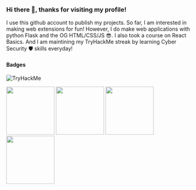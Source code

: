 ### Hi there 👋, thanks for visiting my profile!  

I use this github account to publish my projects. So far, I am interested in making web extensions for fun! However, I do make web applications with python Flask and the OG HTML/CSS/JS 😎. I also took a course on React Basics. And I am maintining my TryHackMe streak by learning Cyber Security 🛡️ skills everyday!

#### Badges
![TryHackMe](https://tryhackme-badges.s3.amazonaws.com/veenoise.png)

<img src="https://images.credly.com/size/340x340/images/80845928-d1f8-4549-ae9d-27676fba897e/image.png" height="128"></img>
<img src="https://images.credly.com/size/340x340/images/2784d0d8-327c-406f-971e-9f0e15097003/image.png" height="128"></img>
<img src="https://images.credly.com/size/340x340/images/5bdd6a39-3e03-4444-9510-ecff80c9ce79/image.png" height="128"></img>
<img src="https://images.credly.com/size/340x340/images/d41de2b7-cbc2-47ec-bcf1-ebecbe83872f/GCC_badge_DA_1000x1000.png" height="128"></img>

<!--
**veenoise/veenoise** is a ✨ _special_ ✨ repository because its `README.md` (this file) appears on your GitHub profile.
Here are some ideas to get you started:

- 🔭 I’m currently working on ...
- 🌱 I’m currently learning ...
- 👯 I’m looking to collaborate on ...
- 🤔 I’m looking for help with ...
- 💬 Ask me about ...
- 📫 How to reach me: ...
- 😄 Pronouns: ...
- ⚡ Fun fact: ...
-->
